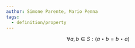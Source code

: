 ```yaml
---
author: Simone Parente, Mario Penna
tags:
  - definition/property
---
```

$$\forall a, b \in S : (a \star b = b \star a) $$
